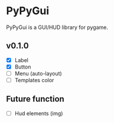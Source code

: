 PyPyGui
=============

PyPyGui is a GUI/HUD library for pygame.

## v0.1.0
- [x] Label  
- [x] Button
- [ ] Menu (auto-layout)
- [ ] Templates color

## Future function
- [ ] Hud elements (img)
